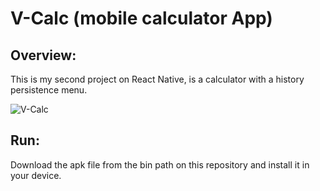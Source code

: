 # V-Calc (mobile calculator App)
## Overview:
This is my second project on React Native, is a calculator with a history persistence menu.

![V-Calc](https://user-images.githubusercontent.com/85290842/195556309-fb800155-5372-48d5-9799-4b582f8409e0.png)

## Run:
Download the apk file from the bin path on this repository and install it in your device.



